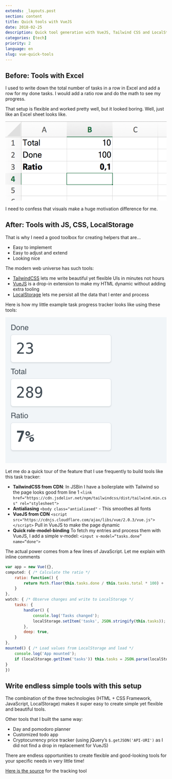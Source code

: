 ```yaml
---
extends: _layouts.post
section: content
title: Quick tools with VueJS
date: 2018-02-25
description: Quick tool generation with VueJS, Tailwind CSS and LocalStorage
categories: [tech]
priority: 2
language: en
slug: vue-quick-tools
---
```


## Before: Tools with Excel

I used to write down the total number of tasks in a row in Excel and add a row for my done tasks. I would add a ratio row and do the math to see my progress.

That setup is flexible and worked pretty well, but it looked boring. Well, just like an Excel sheet looks like.

![Excel tool](/assets/img/articles/vuejs-excel-tool.png)

I need to confess that visuals make a huge motivation difference for me.

## After: Tools with JS, CSS, LocalStorage

That is why I need a good toolbox for creating helpers that are…

- Easy to implement
- Easy to adjust and extend
- Looking nice

The modern web universe has such tools:
- [TailwindCSS](https://gist.github.com/tailwindcss.com) lets me write beautiful yet flexible UIs in minutes not hours
- [VueJS](https://gist.github.com/vuejs.org) is a drop-in extension to make my HTML dynamic without adding extra tooling
- [LocalStorage](https://www.taniarascia.com/how-to-use-local-storage-with-javascript/) lets me persist all the data that I enter and process

Here is how my little example task progress tracker looks like using these tools:

![VueJS Todo Counter](/assets/img/articles/vuejs-todo-counter.png)

Let me do a quick tour of the feature that I use frequently to build tools like this task tracker:

- **TailwindCSS from CDN**: In JSBin I have a boilerplate with Tailwind so the page looks good from line 1 `<link href="https://cdn.jsdelivr.net/npm/tailwindcss/dist/tailwind.min.css" rel="stylesheet">`
- **Antialiasing** `<body class="antialiased"` - This smoothes all fonts
- **VueJS from CDN** `<script src="https://cdnjs.cloudflare.com/ajax/libs/vue/2.0.3/vue.js"></script>` Pull in VueJS to make the page dynamic
- **Quick role-model-binding** To fetch my entries and process them with VueJS, I add a simple v-model: `<input v-model=“tasks.done” name=“done">`

The actual power comes from a few lines of JavaScript. Let me explain with inline comments

```javascript
var app = new Vue({},
computed: { /* Calculate the ratio */
    ratio: function() {
        return Math.floor(this.tasks.done / this.tasks.total * 100) + '%'
    }
},
watch: { /* Observe changes and write to LocalStorage */
    tasks: {
        handler() {
            console.log('Tasks changed');
            localStorage.setItem('tasks', JSON.stringify(this.tasks));
        },
        deep: true,
    }
},
mounted() { /* Load values from LocalStorage and load */
    console.log('App mounted');
    if (localStorage.getItem('tasks')) this.tasks = JSON.parse(localStorage.getItem('tasks'));
}
})
```

## Write endless simple tools with this setup

The combination of the three technologies (HTML + CSS Framework, JavaScript, LocalStorage) makes it super easy to create simple yet flexible and beautiful tools.

Other tools that I built the same way:

- Day and pomodoro planner
- Customized todo app
- Cryptocurrency price tracker (using jQuery’s `$.getJSON('API-URI')` as I did not find a drop in replacement for VueJS)

There are endless opportunities to create flexible and good-looking tools for your specific needs in very little time!


[Here is the source](http://jsbin.com/koroyap/5/edit?output) for the tracking tool

